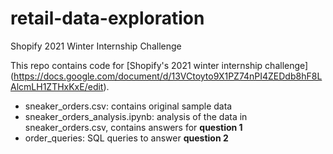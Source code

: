 # retail-data-exploration
Shopify 2021 Winter Internship Challenge

This repo contains code for [Shopify's 2021 winter internship challenge] (https://docs.google.com/document/d/13VCtoyto9X1PZ74nPI4ZEDdb8hF8LAlcmLH1ZTHxKxE/edit).

* sneaker_orders.csv: contains original sample data
* sneaker_orders_analysis.ipynb: analysis of the data in sneaker_orders.csv, contains answers for **question 1**
* order_queries: SQL queries to answer **question 2**

